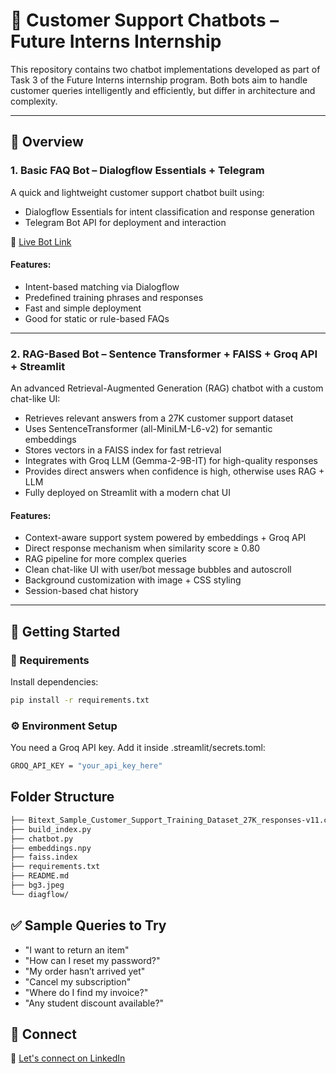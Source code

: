 ﻿# 🤖 Customer Support Chatbots – Future Interns Internship

This repository contains two chatbot implementations developed as part of Task 3 of the Future Interns internship program. Both bots aim to handle customer queries intelligently and efficiently, but differ in architecture and complexity.

---

## 📌 Overview

### 1. Basic FAQ Bot – Dialogflow Essentials + Telegram
A quick and lightweight customer support chatbot built using:
- Dialogflow Essentials for intent classification and response generation
- Telegram Bot API for deployment and interaction

🔗 [Live Bot Link](http://bit.ly/4fj9W2M)

#### Features:
- Intent-based matching via Dialogflow
- Predefined training phrases and responses
- Fast and simple deployment
- Good for static or rule-based FAQs

---

### 2. RAG-Based Bot – Sentence Transformer + FAISS + Groq API + Streamlit
An advanced Retrieval-Augmented Generation (RAG) chatbot with a custom chat-like UI:
- Retrieves relevant answers from a 27K customer support dataset
- Uses SentenceTransformer (all-MiniLM-L6-v2) for semantic embeddings
- Stores vectors in a FAISS index for fast retrieval
- Integrates with Groq LLM (Gemma-2-9B-IT) for high-quality responses
- Provides direct answers when confidence is high, otherwise uses RAG + LLM
- Fully deployed on Streamlit with a modern chat UI


#### Features:
- Context-aware support system powered by embeddings + Groq API
- Direct response mechanism when similarity score ≥ 0.80
- RAG pipeline for more complex queries
- Clean chat-like UI with user/bot message bubbles and autoscroll
- Background customization with image + CSS styling
- Session-based chat history

---

## 🚀 Getting Started

### 🔧 Requirements

Install dependencies:
``` bash
pip install -r requirements.txt
```

### ⚙️ Environment Setup
You need a Groq API key. Add it inside .streamlit/secrets.toml:
``` bash
GROQ_API_KEY = "your_api_key_here"
```
## Folder Structure

``` bash
├── Bitext_Sample_Customer_Support_Training_Dataset_27K_responses-v11.csv  
├── build_index.py                      
├── chatbot.py                
├── embeddings.npy            
├── faiss.index               
├── requirements.txt  
├── README.md  
├── bg3.jpeg                  
└── diagflow/                 
```

## ✅ Sample Queries to Try

- "I want to return an item"
- "How can I reset my password?"
- "My order hasn’t arrived yet"
- "Cancel my subscription"
- "Where do I find my invoice?"
- "Any student discount available?"



## 📢 Connect


🔗 [Let's connect on LinkedIn](https://www.linkedin.com/in/sugan2111/)
